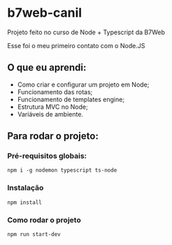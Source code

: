 # b7web-canil

Projeto feito no curso de Node + Typescript da B7Web

Esse foi o meu primeiro contato com o Node.JS

## O que eu aprendi:

- Como criar e configurar um projeto em Node;
- Funcionamento das rotas;
- Funcionamento de templates engine;
- Estrutura MVC no Node;
- Variáveis de ambiente.

## Para rodar o projeto:

### Pré-requisitos globais:

`npm i -g nodemon typescript ts-node`

### Instalação

`npm install`

### Como rodar o projeto

`npm run start-dev`
